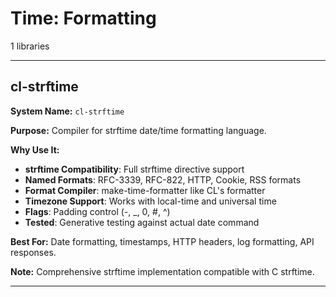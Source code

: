 # Time: Formatting

1 libraries

---

## cl-strftime

**System Name:** `cl-strftime`

**Purpose:** Compiler for strftime date/time formatting language.

**Why Use It:**
- **strftime Compatibility**: Full strftime directive support
- **Named Formats**: RFC-3339, RFC-822, HTTP, Cookie, RSS formats
- **Format Compiler**: make-time-formatter like CL's formatter
- **Timezone Support**: Works with local-time and universal time
- **Flags**: Padding control (-, _, 0, #, ^)
- **Tested**: Generative testing against actual date command

**Best For:** Date formatting, timestamps, HTTP headers, log formatting, API responses.

**Note:** Comprehensive strftime implementation compatible with C strftime.

---



